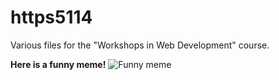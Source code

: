 # https5114
Various files for the "Workshops in Web Development" course.

**Here is a funny meme!**
![Funny meme]()

